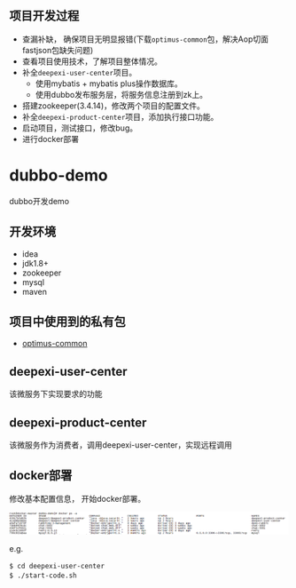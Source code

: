 ## 项目开发过程

- 查漏补缺， 确保项目无明显报错(下载`optimus-common`包，解决Aop切面fastjson包缺失问题)
- 查看项目使用技术，了解项目整体情况。
- 补全`deepexi-user-center`项目。
  - 使用mybatis + mybatis plus操作数据库。
  - 使用dubbo发布服务层，将服务信息注册到zk上。
- 搭建zookeeper(3.4.14)，修改两个项目的配置文件。
- 补全`deepexi-product-center`项目，添加执行接口功能。
- 启动项目，测试接口，修改bug。
- 进行docker部署

# dubbo-demo

dubbo开发demo


## 开发环境

- idea
- jdk1.8+
- zookeeper
- mysql
- maven

## 项目中使用到的私有包

- [optimus-common](https://github.com/deepexi/optimus-commons)

## deepexi-user-center

该微服务下实现要求的功能


## deepexi-product-center

该微服务作为消费者，调用deepexi-user-center，实现远程调用

## docker部署

修改基本配置信息， 开始docker部署。

![1562142543950](img/1562142543950.png)

e.g.

```bash
$ cd deepexi-user-center
$ ./start-code.sh
```
